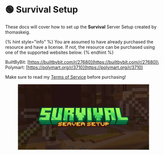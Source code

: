 # 🟢 Survival Setup

These docs will cover how to set up the **Survival** Server Setup created by thomaskeig.

{% hint style="info" %}
You are assumed to have already purchased the resource and have a license. If not, the resource can be purchased using one of the supported websites below.
{% endhint %}

BuiltByBit: [https://builtbybit.com/r/27680](https://builtbybit.com/r/27680)\
Polymart: [https://polymart.org/r/3710](https://polymart.org/r/3710)

Make sure to read my [Terms of Service](../../miscellaneous/terms-of-service.md) before purchasing!

<figure><img src="../../.gitbook/assets/banner (10).png" alt=""><figcaption></figcaption></figure>
